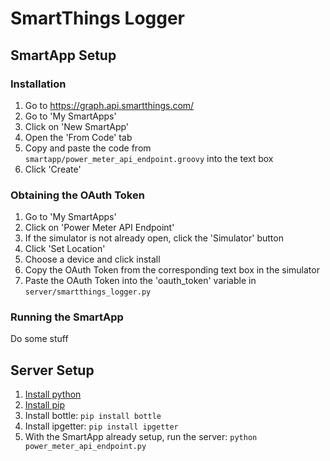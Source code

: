 SmartThings Logger
==================

SmartApp Setup
--------------

### Installation

1. Go to https://graph.api.smartthings.com/
2. Go to 'My SmartApps'
3. Click on 'New SmartApp'
4. Open the 'From Code' tab
5. Copy and paste the code from <code>smartapp/power_meter_api_endpoint.groovy</code> into the text box
6. Click 'Create'

### Obtaining the OAuth Token

1. Go to 'My SmartApps'
2. Click on 'Power Meter API Endpoint'
3. If the simulator is not already open, click the 'Simulator' button
4. Click 'Set Location'
5. Choose a device and click install
6. Copy the OAuth Token from the corresponding text box in the simulator
7. Paste the OAuth Token into the 'oauth_token' variable in <code>server/smartthings_logger.py</code>

### Running the SmartApp

Do some stuff

Server Setup
------------

1. [Install python](https://www.python.org/downloads/)
2. [Install pip](https://pip.pypa.io/en/stable/installing/)
3. Install bottle: <code>pip install bottle</code>
4. Install ipgetter: <code>pip install ipgetter</code>
5. With the SmartApp already setup, run the server: <code>python power_meter_api_endpoint.py</code>
